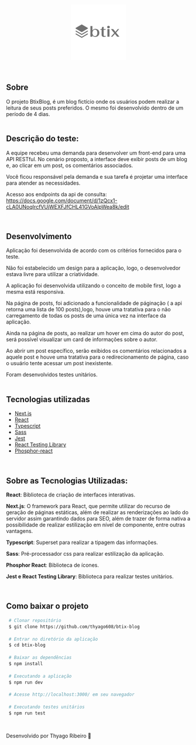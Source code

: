 <p align="center">
 <img src="/public/logo.png" alt="collection" width="150px" height="150px"/>
</p>
<br>

## Sobre

O projeto BtixBlog, é um blog fictício onde os usuários podem realizar a leitura de seus posts preferidos. O mesmo foi desenvolvido dentro de um período de 4 dias. <br><br>

## Descrição do teste:

A equipe recebeu uma demanda para desenvolver um front-end para uma API RESTful. No cenário proposto, a interface deve exibir posts de um blog e, ao clicar em um post, os comentários associados. 

Você ficou responsável pela demanda e sua tarefa é projetar uma interface para atender as necessidades. 

Acesso aos endpoints da api de consulta:<br>
https://docs.google.com/document/d/1zQcx1-cLA0UNoqIrcfVUjWEXFJfCHL41GVoAlpWea8k/edit

<br>

## Desenvolvimento

Aplicação foi desenvolvida de acordo com os critérios fornecidos para o teste.

Não foi estabelecido um design para a aplicação, logo, o desenvolvedor estava livre para utilizar a criatividade.

A aplicação foi desenvolvida utilizando o conceito de mobile first, logo a mesma está responsiva.

Na página de posts, foi adicionado a funcionalidade de páginação ( a api retorna uma lista de 100 posts),logo, houve uma tratativa para o não carregamento de todas os posts de uma única vez na interface da aplicação.

Ainda na página de posts, ao realizar um hover em cima do autor do post, será possível visualizar um card de informações sobre o autor.

Ao abrir um post específico, serão exibidos os comentários relacionados a aquele post e houve uma tratativa para o redirecionamento de página, caso o usuário tente acessar um post inexistente.

Foram desenvolvidos testes unitários.<br><br>

## Tecnologias utilizadas

- [Next.js](https://nextjs.org/)
- [React](https://pt-br.reactjs.org/)
- [Typescript](https://www.typescriptlang.org/)
- [Sass](https://sass-lang.com/)
- [Jest](https://jestjs.io/pt-BR/)
- [React Testing Library](https://testing-library.com/docs/react-testing-library/intro/)
- [Phosphor-react](https://phosphoricons.com/)

<br>

## Sobre as Tecnologias Utilizadas:

**React**: Biblioteca de criação de interfaces interativas.

**Next.js**: O framework para React, que permite utilizar do recurso de geração de páginas estáticas, além de realizar as renderizações ao lado do servidor assim garantindo dados para SEO, além de trazer de forma nativa a possibilidade de realizar estilização em nível de componente, entre outras vantagens.

**Typescript**: Superset para realizar a tipagem das informações.

**Sass**: Pré-processador css para realizar estilização da aplicação.

**Phosphor React**: Biblioteca de ícones.

**Jest e React Testing Library**: Biblioteca para realizar testes unitários.

<br>

## Como baixar o projeto

```bash
 # Clonar repositório
 $ git clone https://github.com/thyago608/btix-blog

 # Entrar no diretório da aplicação
 $ cd btix-blog

 # Baixar as dependências
 $ npm install

 # Executando a aplicação
 $ npm run dev
 
 # Acesse http://localhost:3000/ em seu navegador
 
 # Executando testes unitários
 $ npm run test
```
<br>

Desenvolvido por Thyago Ribeiro 👋
